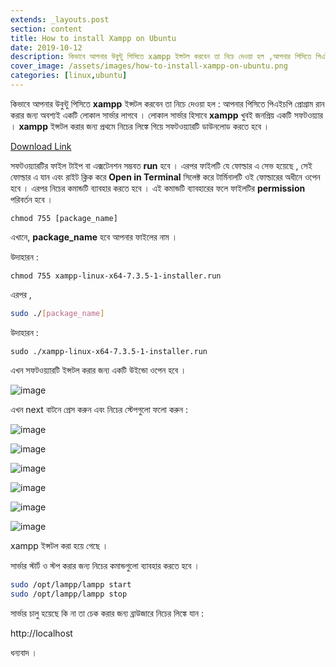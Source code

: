 ```yaml
---
extends: _layouts.post
section: content
title: How to install Xampp on Ubuntu
date: 2019-10-12
description: কিভাবে আপনার উবুন্টু পিসিতে xampp ইন্সটল করবেন তা নিচে দেওয়া হল ,আপনার পিসিতে পিএইচপি প্রোগ্রাম রান করার জন্য অবশ্যই একটি লোকাল সার্ভার লাগবে ।
cover_image: /assets/images/how-to-install-xampp-on-ubuntu.png
categories: [linux,ubuntu]
---
```


কিভাবে আপনার উবুন্টু পিসিতে **xampp** ইন্সটল করবেন তা নিচে দেওয়া হল :
আপনার পিসিতে পিএইচপি প্রোগ্রাম রান করার জন্য অবশ্যই একটি লোকাল সার্ভার লাগবে । লোকাল সার্ভার হিসাবে **xampp** খুবই জনপ্রিয় একটি সফটওয়্যার । **xampp** ইন্সটল করার জন্য প্রথমে নিচের লিঙ্কে গিয়ে সফটওয়্যারটি ডাউনলোড করতে হবে ।

[Download Link](https://www.apachefriends.org/download.html)

সফটওয়্যারটির ফাইল টাইপ বা এক্সটেনশন সম্ভবত **run** হবে । এরপর ফাইলটি যে ফোল্ডার এ সেভ হয়েছে , সেই ফোল্ডার এ যান এবং রাইট ক্লিক করে **Open in Terminal** সিলেক্ট করে টার্মিনালটি ওই ফোল্ডারের অধীনে ওপেন হবে । এরপর নিচের কমান্ডটি ব্যাবহার করতে হবে । এই কমান্ডটি ব্যাবহারের ফলে ফাইলটির **permission** পরিবর্তন হবে ।

```
chmod 755 [package_name]
```

এখানে, **package_name** হবে আপনার ফাইলের নাম ।

উদাহারন :

```
chmod 755 xampp-linux-x64-7.3.5-1-installer.run
```

এরপর ,

```bash
sudo ./[package_name]
```

উদাহারন :

```
sudo ./xampp-linux-x64-7.3.5-1-installer.run
```

এখন সফটওয়্যারটি ইন্সটল করার জন্য একটি উইন্ডো ওপেন হবে ।

![image](/assets/images/install-xampp-1.png)

এখন next বাটনে প্রেস করুন এবং নিচের স্টেপগুলো ফলো করুন :

![image](/assets/images/install-xampp-2.png)

![image](/assets/images/install-xampp-3.png)

![image](/assets/images/install-xampp-4.png)

![image](/assets/images/install-xampp-5.png)

![image](/assets/images/install-xampp-6.png)

![image](/assets/images/install-xampp-7.png)

xampp ইন্সটল করা হয়ে গেছে ।

সার্ভার স্টার্ট ও স্টপ করার জন্য নিচের কমান্ডগুলো ব্যাবহার করতে হবে ।

```bash
sudo /opt/lampp/lampp start
sudo /opt/lampp/lampp stop
```

সার্ভার চালু হয়েছে কি না তা চেক করার জন্য ব্রাউজারে নিচের লিঙ্কে যান :

http://localhost

ধন্যবাদ ।